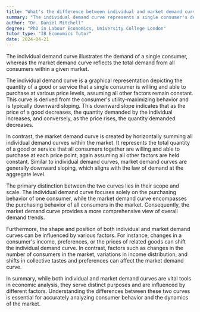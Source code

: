 ```yaml
---
title: "What's the difference between individual and market demand curves?"
summary: "The individual demand curve represents a single consumer's demand, while the market demand curve represents the total demand of all consumers."
author: "Dr. Daniel Mitchell"
degree: "PhD in Labour Economics, University College London"
tutor_type: "IB Economics Tutor"
date: 2024-04-21
---
```


The individual demand curve illustrates the demand of a single consumer, whereas the market demand curve reflects the total demand from all consumers within a given market.

The individual demand curve is a graphical representation depicting the quantity of a good or service that a single consumer is willing and able to purchase at various price levels, assuming all other factors remain constant. This curve is derived from the consumer's utility-maximizing behavior and is typically downward sloping. This downward slope indicates that as the price of a good decreases, the quantity demanded by the individual increases, and conversely, as the price rises, the quantity demanded decreases.

In contrast, the market demand curve is created by horizontally summing all individual demand curves within the market. It represents the total quantity of a good or service that all consumers together are willing and able to purchase at each price point, again assuming all other factors are held constant. Similar to individual demand curves, market demand curves are generally downward sloping, which aligns with the law of demand at the aggregate level.

The primary distinction between the two curves lies in their scope and scale. The individual demand curve focuses solely on the purchasing behavior of one consumer, while the market demand curve encompasses the purchasing behavior of all consumers in the market. Consequently, the market demand curve provides a more comprehensive view of overall demand trends.

Furthermore, the shape and position of both individual and market demand curves can be influenced by various factors. For instance, changes in a consumer's income, preferences, or the prices of related goods can shift the individual demand curve. In contrast, factors such as changes in the number of consumers in the market, variations in income distribution, and shifts in collective tastes and preferences can affect the market demand curve.

In summary, while both individual and market demand curves are vital tools in economic analysis, they serve distinct purposes and are influenced by different factors. Understanding the differences between these two curves is essential for accurately analyzing consumer behavior and the dynamics of the market.
    